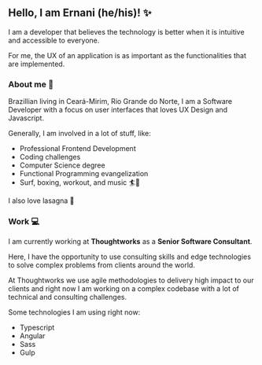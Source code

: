 ## Hello, I am Ernani (he/his)! ✨

I am a developer that believes the technology is better when it is intuitive and accessible to everyone.  

For me, the UX of an application is as important as the functionalities that are implemented. 

### About me 📖

Brazillian living in Ceará-Mirim, Rio Grande do Norte, I am a Software Developer with a focus on user interfaces that loves UX Design and Javascript.  

Generally, I am involved in a lot of stuff, like: 

- Professional Frontend Development 
- Coding challenges
- Computer Science degree
- Functional Programming evangelization
- Surf, boxing, workout, and music 🏄🎸

I also love lasagna 🍕

### Work 💻

I am currently working at **Thoughtworks** as a **Senior Software Consultant**.  

Here, I have the opportunity to use consulting skills and edge technologies to solve complex problems from clients around the world.

At Thoughtworks we use agile methodologies to delivery high impact to our clients and right now I am working on a complex codebase with a lot of technical and consulting challenges.

Some technologies I am using right now:
- Typescript
- Angular
- Sass
- Gulp
